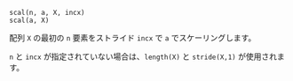 ```
scal(n, a, X, incx)
scal(a, X)
```

配列 `X` の最初の `n` 要素をストライド `incx` で `a` でスケーリングします。

`n` と `incx` が指定されていない場合は、`length(X)` と `stride(X,1)` が使用されます。
